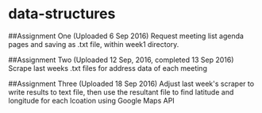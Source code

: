 # data-structures

##Assignment One (Uploaded 6 Sep 2016)
Request meeting list agenda pages and saving as .txt file, within week1 directory.

##Assignment Two (Uploaded 12 Sep, 2016, completed 13 Sep 2016)
Scrape last weeks .txt files for address data of each meeting

##Assignment Three (Uploaded 18 Sep 2016)
Adjust last week's scraper to write results to text file, then use the resultant file to find latitude and longitude for each lcoation using Google Maps API